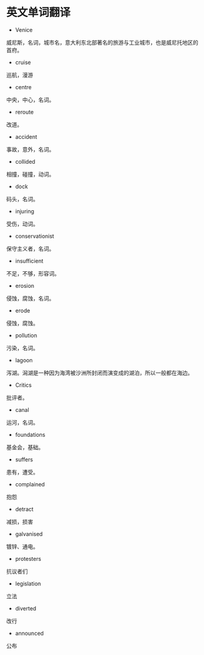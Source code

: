 # 英文单词翻译

* Venice

威尼斯，名词，城市名，意大利东北部著名的旅游与工业城市，也是威尼托地区的首府。

* cruise

巡航，漫游

* centre

中央，中心，名词。

* reroute

改道。

* accident

事故，意外，名词。

* collided

相撞，碰撞，动词。

* dock

码头，名词。

* injuring

受伤，动词。

* conservationist

保守主义者，名词。

* insufficient

不足，不够，形容词。

* erosion

侵蚀，腐蚀，名词。

* erode

侵蚀，腐蚀。

* pollution

污染，名词。

* lagoon

泻湖。潟湖是一种因为海湾被沙洲所封闭而演变成的湖泊，所以一般都在海边。

* Critics

批评者。

* canal

运河，名词。

* foundations

基金会，基础。

* suffers

患有，遭受。

* complained

抱怨

* detract

减损，损害

* galvanised

镀锌、通电。

* protesters

抗议者们

* legislation

立法

* diverted

改行

* announced

公布



